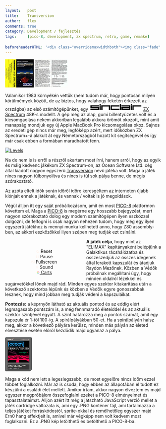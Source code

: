```yaml
---
layout:   post
title:    Transversion
author:   flex
comments: true
category: Development / fejlesztés
tags:     [pico-8, development, zx spectrum, retro, game, remake]

beforeheaderHTML: '<div class="overridemaxwidthboth"><img class="fade" id="fadeimg1" onload="document.getElementById(''fadeimg1'').style.opacity=''1''" style="" src="images/transversion/zx_spectrum.png"></div>'
---
```


<div class="rightbox" style="width:40%;"><a href="http://www.top80sgames.com/site/content/transversion"><img class="shadow" src="images/transversion/transversion_tape_cover.jpg" alt="Original Transversion tape cover"></a></div>

<span class="initial">V</span>alamikor 1983 környékén vettük (nem tudom már, hogy pontosan milyen körülmémyek között, de az biztos, hogy valahogy feketén érkezett az országba) az első számítógépünket, egy <a href="https://en.wikipedia.org/wiki/Sinclair_Research"><img class="inline" src="images/sinclair.png" alt="Sinclair Logo" style="width: 170px;"></a> <a href="https://en.wikipedia.org/wiki/ZX_Spectrum">ZX Spectrum</a> 48K-s modellt. A gép még az alap, gumi billentyűzetes volt és a kicsomgaolása nekem akkoriban legalább akkora örömöt okozott, mint amit manapság mondjuk egy új Apple MacBook Pro kicsomagolása okoz. Sajnos az eredeti gép nincs már meg, legfőképp azért, mert időközben ZX Spectrum+-á alakult át egy Németországból hozott kit segítségével és így már csak ebben a formában maradhatott fenn.

<div class="rightbox" style="width:20%;"><a href="https://spectrumcomputing.co.uk/index.php?cat=96&id=5383"><img class="shadow" src="https://ia600604.us.archive.org/zipview.php?zip=/1/items/World_of_Spectrum_June_2017_Mirror/World%20of%20Spectrum%20June%202017%20Mirror.zip&file=World%20of%20Spectrum%20June%202017%20Mirror/sinclair/games-maps/t/Transversion.png" alt="Levels"></a></div>

Na de nem is is erről a részről akartam most írni, hanem arról, hogy az egyik és máig kedvenc jákékom ZX Spectrum-on, az Ocean Software Ltd. cég által kiadott nagyon egyszerű [Transversion](https://spectrumcomputing.co.uk/index.php?cat=96&id=5383) nevű játéka volt. Maga a játék nincs nagyon túlbonyolítva és nincs is túl sok pálya benne, de mégis szórakoztató. 

Az azóta eltelt idők során időről időre keresgéltem az interneten újabb klónjait ennek a játéknak, és vannak / voltak is jó megoldások.

Végül álljon itt egy saját próbálkozásom, amit én most [PICO-8](https://www.lexaloffle.com/pico-8.php) platformon követtem el. Maga a [PICO-8](https://www.lexaloffle.com/pico-8.php) is megérne egy hosszabb bejegyzést, mert nagyon szórakoztató dolog egy modern számítógépen ilyen eszközzel dolgozni, de felfogni is csak nagyon nehezen tudom, hogy még egy ilyen egyszerű játékhoz is mennyi munka kellhetett anno, hogy Z80 assembly-ben, az akkori eszközökkel ilyen szépen meg tudják ezt csinálni.

<div class="shadow" style="width: 50%; margin-bottom: .5em; margin-right: .7em; float: left;">

<canvas class="emscripten" id="canvas" oncontextmenu="event.preventDefault()"></canvas>

<script type="text/javascript">
	var canvas = document.getElementById( "canvas" );
	canvas.width = window.innerWidth;
	canvas.height = window.innerHeight;

	// show Emscripten environment where the canvas is
	// arguments are passed to PICO-8
	
	var Module = {};
	Module.canvas = canvas;
	
	/*
		// When pico8_buttons is defined, PICO-8 takes each int to be a live bitfield
		// representing the state of each player's buttons
		
		var pico8_buttons = [0, 0, 0, 0, 0, 0, 0, 0]; // max 8 players
		pico8_buttons[0] = 2 | 16; // example: player 0, RIGHT and Z held down
		
		// when pico8_gpio is defined, reading and writing to gpio pins will
		// read and write to these values
		var pico8_gpio = new Array(128);
	*/

</script>

<script async type="text/javascript" src="js/transversion.js"></script>
  
<script>
	// key blocker. prevent cursor keys from scrolling page while playing cart.
	
	function onKeyDown_blocker(event) {
		event = event || window.event;
		var o = document.activeElement;
		if ( !o || o == document.body || o.tagName == "canvas" )
		{
			if ( [32, 37, 38, 39, 40].indexOf( event.keyCode ) > -1 )
			{
				if ( event.preventDefault ) event.preventDefault();
			}
		}
	}

	document.addEventListener( 'keydown', onKeyDown_blocker, false );

</script>

<br>

<center>

<div class="pico8_el" onclick="Module.pico8Reset();"><img style="width: 10px;" src="data:image/png;base64,iVBORw0KGgoAAAANSUhEUgAAABgAAAAYCAYAAADgdz34AAAAaklEQVR4Ae2dOwoAMQhE15A+rfc/3bZ7AlMnQfywCkKsfcgMM9ZP+QHtIn0vLeBAFduiFdQ/0DmvtR5LXJ6CPSXe2ZXcFNlTxFbemKrbZPs35XogeS9xeQr+anT6LzoOwEDwZJ7jwhXUnwkTTiDQ2Ja34AAAABB0RVh0TG9kZVBORwAyMDExMDIyMeNZtsEAAAAASUVORK5CYII=" alt="Reset" />
Reset</div>

<div class="pico8_el" onclick="Module.pico8TogglePaused();"><img style="width: 10px;" src="data:image/png;base64,iVBORw0KGgoAAAANSUhEUgAAABgAAAAYCAYAAADgdz34AAAAPUlEQVR4Ae3doQ0AIAxEUWABLPtPh2WCq26DwFSU/JPNT166QSu/Hg86W9dwLte+diP7AwAAAAAAgD+A+jM2ZAgo84I0PgAAABB0RVh0TG9kZVBORwAyMDExMDIyMeNZtsEAAAAASUVORK5CYII=" alt="Pause" />
Pause</div>

<div class="pico8_el" onclick="Module.requestFullScreen(true, false);"><img style="width: 10px;"  src="data:image/png;base64,iVBORw0KGgoAAAANSUhEUgAAABgAAAAYCAYAAADgdz34AAAAaklEQVR4Ae2dsQ1AIQhExfze1v2ns3UCrfgFhmgUUAoGgHscp21wX9BqaZoDojbB96OkDJKNcTN2BHTyYNYmoT2BlPL7BKgcPfHjAVXKKadkHOn9K1r16N0czN6a95N8mnA7Aq2fTZ3Af3UKmCSMazL8HwAAABB0RVh0TG9kZVBORwAyMDExMDIyMeNZtsEAAAAASUVORK5CYII=" alt="Fullscreen" />
Fullscreen</div>

<div class="pico8_el" onclick="Module.pico8ToggleSound();"><img style="width: 10px;" src="data:image/png;base64,iVBORw0KGgoAAAANSUhEUgAAABgAAAAYCAYAAADgdz34AAAAXklEQVR4Ae2doQ4AIQxD4YLH8v9fh+ULhjpxxSwLg2uyapr1JRu1iV5Z+1BGl4+xNpX38SYo2uRvYiT5LwEmt+ocgXVLrhPEgBiw8Q5w7/kueSkK+D2tJO4E/I3GrwkqQCBabEj/4QAAABB0RVh0TG9kZVBORwAyMDExMDIyMeNZtsEAAAAASUVORK5CYII=" alt="Toggle Sound" />
Sound</div>

<div class="pico8_el"><a target="_new" href="http://www.lexaloffle.com/bbs/?cat=7&sub=2"><img style="width: 10px;" src="data:image/png;base64,iVBORw0KGgoAAAANSUhEUgAAABgAAAAYCAYAAADgdz34AAAAlElEQVR4Ae2dMQ5FQBCGh6jcwAkkateg3DiAa+iQUGqVKi95FQfAJRQOoHeBUf8JyQqKjZ1uMzuz2e/LTE3KhyF7kSlgLOykas23f6D+A9Yp84aAOYU15pcJnfji0Il2ID8HzC4y38ZrnfIBGxeRoR3c3EWrACdsV5BOsx7OSRnrOXh4F5HzA6bevwUn8wlz7eCDsQM99B3ks0s/4QAAABB0RVh0TG9kZVBORwAyMDExMDIyMeNZtsEAAAAASUVORK5CYII=" alt="More Carts"/>
Carts</a></div>

</center>

</div>

**A játék célja**, hogy mint az "ELIMAX" kapitányaként belépjünk a Galaktikus rácshálózatba és összeszedjük az összes idegenek által lerakott kapszulát és átadjuk Raydon Mezőnek. Közben a Védők próbálnak megállítani úgy, hogy minden oldalról lézekkel és sugárvetőkkel lőnek majd rád. Minden egyes szektor kitakarítása után a következő szektorba lépünk és közben a Védők egyre gonoszabbak lesznek, hogy mind jobban meg tudják védeni a kapszuláikat.

**Pontozás:** a képrnyőn látható az aktuális pontod és az eddig elért legmagasabb pontszám is, a még fennmaradó életeiddel és az aktuális szektor szintjével együtt. A szint határozza meg a pontok számát, amit egy kapszula ér 1-től 100-ig. A spirálpályákban 50-et. Ha a spirálpályán halsz meg, akkor a következő pályára kerülsz, minden más pályán az életed elvesztése esetén előről kezdődik majd ugyanaz a pálya.

<div class="rightbox" style="width:17%;"><img src="images/transversion/transversion_v1.0.p8.png"></div>

Maga a kód nem lett a legeslegszebb, de most egyelőre nincs időm ezzel többet foglalkozni. Már az is csoda, hogy ebben az állapotában el tudott ez készülni a családi élet mellett. Amikor írtam, akkor nagyon élveztem és majd egyszer megpróbálom összefoglalni ezeket a PICO-8 elményeimet és tapasztalataimat. Álljon azért itt még a játszható JavaScript verzió mellet a játék cartridge változata is, ami egy .PNG konténer fájl, ami tartalmazza a teljes játékot forráskódostól, sprite-okkal és remélhetőleg egyszer majd Ern0 hang effektjeit is, amivel már végképp nem volt kedvem most foglalkozni. Ez a .PNG kép letölthető és betölthető a PICO-8-ba.